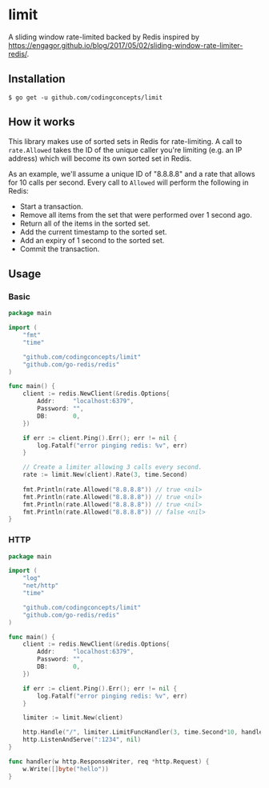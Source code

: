 # limit
A sliding window rate-limited backed by Redis inspired by https://engagor.github.io/blog/2017/05/02/sliding-window-rate-limiter-redis/.

## Installation

```
$ go get -u github.com/codingconcepts/limit
```

## How it works

This library makes use of sorted sets in Redis for rate-limiting.  A call to `rate.Allowed` takes the ID of the unique caller you're limiting (e.g. an IP address) which will become its own sorted set in Redis.

As an example, we'll assume a unique ID of "8.8.8.8" and a rate that allows for 10 calls per second.  Every call to `Allowed` will perform the following in Redis:

* Start a transaction.
* Remove all items from the set that were performed over 1 second ago.
* Return all of the items in the sorted set.
* Add the current timestamp to the sorted set.
* Add an expiry of 1 second to the sorted set.
* Commit the transaction.

## Usage

### Basic

``` go
package main

import (
	"fmt"
	"time"

	"github.com/codingconcepts/limit"
	"github.com/go-redis/redis"
)

func main() {
	client := redis.NewClient(&redis.Options{
		Addr:     "localhost:6379",
		Password: "",
		DB:       0,
	})

	if err := client.Ping().Err(); err != nil {
		log.Fatalf("error pinging redis: %v", err)
	}

	// Create a limiter allowing 3 calls every second.
	rate := limit.New(client).Rate(3, time.Second)
	
	fmt.Println(rate.Allowed("8.8.8.8")) // true <nil>
	fmt.Println(rate.Allowed("8.8.8.8")) // true <nil>
	fmt.Println(rate.Allowed("8.8.8.8")) // true <nil>
	fmt.Println(rate.Allowed("8.8.8.8")) // false <nil>
}
```

### HTTP

``` go
package main

import (
	"log"
	"net/http"
	"time"

	"github.com/codingconcepts/limit"
	"github.com/go-redis/redis"
)

func main() {
	client := redis.NewClient(&redis.Options{
		Addr:     "localhost:6379",
		Password: "",
		DB:       0,
	})

	if err := client.Ping().Err(); err != nil {
		log.Fatalf("error pinging redis: %v", err)
	}

	limiter := limit.New(client)

	http.Handle("/", limiter.LimitFuncHandler(3, time.Second*10, handler))
	http.ListenAndServe(":1234", nil)
}

func handler(w http.ResponseWriter, req *http.Request) {
	w.Write([]byte("hello"))
}
```